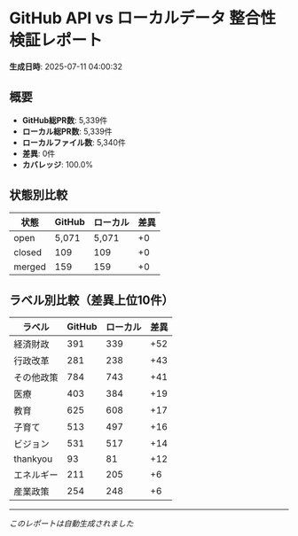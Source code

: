 # GitHub API vs ローカルデータ 整合性検証レポート

**生成日時**: 2025-07-11 04:00:32

## 概要

- **GitHub総PR数**: 5,339件
- **ローカル総PR数**: 5,339件
- **ローカルファイル数**: 5,340件
- **差異**: 0件
- **カバレッジ**: 100.0%

## 状態別比較

| 状態 | GitHub | ローカル | 差異 |
|------|--------|----------|------|
| open | 5,071 | 5,071 | +0 |
| closed | 109 | 109 | +0 |
| merged | 159 | 159 | +0 |

## ラベル別比較（差異上位10件）

| ラベル | GitHub | ローカル | 差異 |
|--------|--------|----------|------|
| 経済財政 | 391 | 339 | +52 |
| 行政改革 | 281 | 238 | +43 |
| その他政策 | 784 | 743 | +41 |
| 医療 | 403 | 384 | +19 |
| 教育 | 625 | 608 | +17 |
| 子育て | 513 | 497 | +16 |
| ビジョン | 531 | 517 | +14 |
| thankyou | 93 | 81 | +12 |
| エネルギー | 211 | 205 | +6 |
| 産業政策 | 254 | 248 | +6 |

---
*このレポートは自動生成されました*